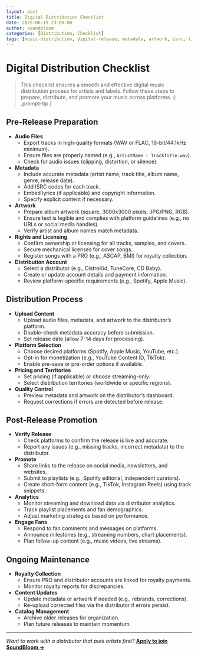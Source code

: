 ```yaml
---
layout: post
title: Digital Distribution Checklist
date: 2025-06-19 23:00:00
author: soundbloom
categories: [Distribution, Checklist]
tags: [music-distribution, digital-release, metadata, artwork, isrc, licensing, streaming, promotion, royalties]
---
```

# Digital Distribution Checklist

> This checklist ensures a smooth and effective digital music distribution process for artists and labels. Follow these steps to prepare, distribute, and promote your music across platforms.
{: .prompt-tip }

## Pre-Release Preparation
- **Audio Files**
  - Export tracks in high-quality formats (WAV or FLAC, 16-bit/44.1kHz minimum).
  - Ensure files are properly named (e.g., `ArtistName - TrackTitle.wav`).
  - Check for audio issues (clipping, distortion, or silence).
- **Metadata**
  - Include accurate metadata (artist name, track title, album name, genre, release date).
  - Add ISRC codes for each track.
  - Embed lyrics (if applicable) and copyright information.
  - Specify explicit content if necessary.
- **Artwork**
  - Prepare album artwork (square, 3000x3000 pixels, JPG/PNG, RGB).
  - Ensure text is legible and complies with platform guidelines (e.g., no URLs or social media handles).
  - Verify artist and album names match metadata.
- **Rights and Licensing**
  - Confirm ownership or licensing for all tracks, samples, and covers.
  - Secure mechanical licenses for cover songs.
  - Register songs with a PRO (e.g., ASCAP, BMI) for royalty collection.
- **Distribution Account**
  - Select a distributor (e.g., DistroKid, TuneCore, CD Baby).
  - Create or update account details and payment information.
  - Review platform-specific requirements (e.g., Spotify, Apple Music).

## Distribution Process
- **Upload Content**
  - Upload audio files, metadata, and artwork to the distributor’s platform.
  - Double-check metadata accuracy before submission.
  - Set release date (allow 7-14 days for processing).
- **Platform Selection**
  - Choose desired platforms (Spotify, Apple Music, YouTube, etc.).
  - Opt-in for monetization (e.g., YouTube Content ID, TikTok).
  - Enable pre-save or pre-order options if available.
- **Pricing and Territories**
  - Set pricing (if applicable) or choose streaming-only.
  - Select distribution territories (worldwide or specific regions).
- **Quality Control**
  - Preview metadata and artwork on the distributor’s dashboard.
  - Request corrections if errors are detected before release.

## Post-Release Promotion
- **Verify Release**
  - Check platforms to confirm the release is live and accurate.
  - Report any issues (e.g., missing tracks, incorrect metadata) to the distributor.
- **Promote**
  - Share links to the release on social media, newsletters, and websites.
  - Submit to playlists (e.g., Spotify editorial, independent curators).
  - Create short-form content (e.g., TikTok, Instagram Reels) using track snippets.
- **Analytics**
  - Monitor streaming and download data via distributor analytics.
  - Track playlist placements and fan demographics.
  - Adjust marketing strategies based on performance.
- **Engage Fans**
  - Respond to fan comments and messages on platforms.
  - Announce milestones (e.g., streaming numbers, chart placements).
  - Plan follow-up content (e.g., music videos, live streams).

## Ongoing Maintenance
- **Royalty Collection**
  - Ensure PRO and distributor accounts are linked for royalty payments.
  - Monitor royalty reports for discrepancies.
- **Content Updates**
  - Update metadata or artwork if needed (e.g., rebrands, corrections).
  - Re-upload corrected files via the distributor if errors persist.
- **Catalog Management**
  - Archive older releases for organization.
  - Plan future releases to maintain momentum.

---

*Want to work with a distributor that puts artists first?* **[Apply to join SoundBloom →](https://soundbloom.io/apply)**
